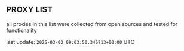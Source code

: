 ## PROXY LIST

all proxies in this list were collected from open sources and tested for functionality

last update: `2025-03-02 09:03:50.346713+00:00` UTC